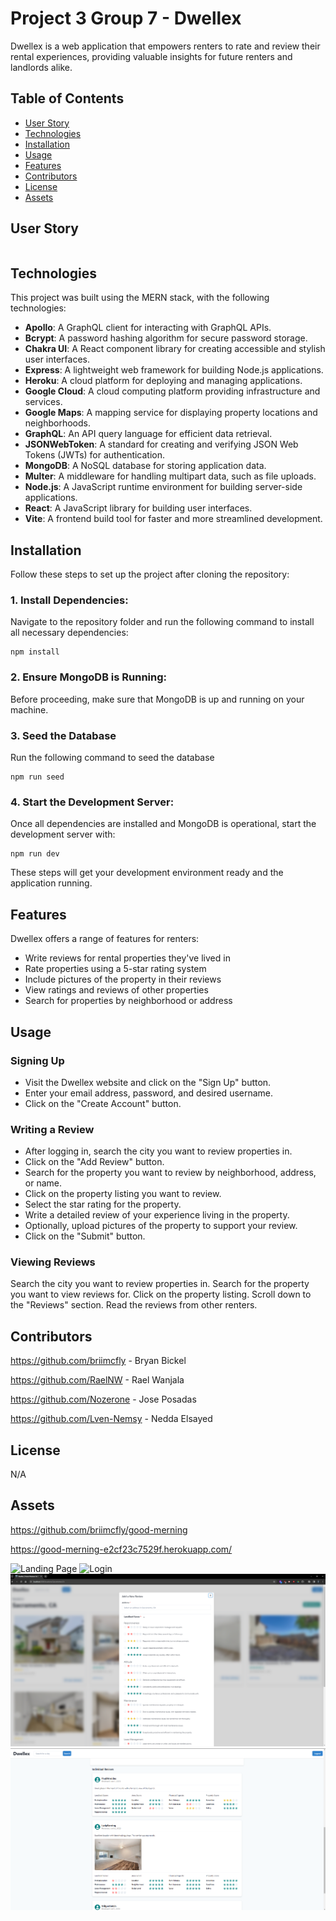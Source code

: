 # Project 3 Group 7 - Dwellex 

Dwellex is a web application that empowers renters to rate and review their rental experiences, providing valuable insights for future renters and landlords alike.

## Table of Contents

* [User Story](#user-story)
* [Technologies](#technologies)
* [Installation](#installation)
* [Usage](#usage)
* [Features](#features)
* [Contributors](#contributors)
* [License](#license)
* [Assets](#assets)


## User Story

```As a potential renter, I seek a platform enabling location-based residency searches with ratings, detailed reviews covering maintenance, business practices, and landlord responsiveness. I aim to access authentic photos and videos for a holistic understanding of potential residencies. Additionally, I desire a platform facilitating landlord responses to reviews, ensuring transparency, and furthering my informed decision-making process.
```

## Technologies

This project was built using the MERN stack, with the following technologies:
* **Apollo**: A GraphQL client for interacting with GraphQL APIs.
* **Bcrypt**: A password hashing algorithm for secure password storage.
* **Chakra UI**: A React component library for creating accessible and stylish user interfaces.
* **Express**: A lightweight web framework for building Node.js applications.
* **Heroku**: A cloud platform for deploying and managing applications.
* **Google Cloud**: A cloud computing platform providing infrastructure and services.
* **Google Maps**: A mapping service for displaying property locations and neighborhoods.
* **GraphQL**:	An API query language for efficient data retrieval.
* **JSONWebToken**:	A standard for creating and verifying JSON Web Tokens (JWTs) for authentication.
* **MongoDB**: A NoSQL database for storing application data.
* **Multer**: A middleware for handling multipart data, such as file uploads.
* **Node.js**:	A JavaScript runtime environment for building server-side applications.
* **React**: A JavaScript library for building user interfaces.
* **Vite**: A frontend build tool for faster and more streamlined development.


## Installation 
Follow these steps to set up the project after cloning the repository:

### 1. Install Dependencies:
Navigate to the repository folder and run the following command to install all necessary dependencies:
```
npm install
```

### 2. Ensure MongoDB is Running:
Before proceeding, make sure that MongoDB is up and running on your machine.

### 3. Seed the Database 
Run the following command to seed the database 
```
npm run seed
```

### 4. Start the Development Server:
Once all dependencies are installed and MongoDB is operational, start the development server with:
```
npm run dev
```

These steps will get your development environment ready and the application running.


## Features

Dwellex offers a range of features for renters:

- Write reviews for rental properties they've lived in
- Rate properties using a 5-star rating system
- Include pictures of the property in their reviews
- View ratings and reviews of other properties
- Search for properties by neighborhood or address


## Usage


### Signing Up

- Visit the Dwellex website and click on the "Sign Up" button.
- Enter your email address, password, and desired username.
- Click on the "Create Account" button.


### Writing a Review
- After logging in, search the city you want to review properties in.
- Click on the "Add Review" button.
- Search for the property you want to review by neighborhood, address, or name.
- Click on the property listing you want to review.
- Select the star rating for the property.
- Write a detailed review of your experience living in the property.
- Optionally, upload pictures of the property to support your review.
- Click on the "Submit" button.


### Viewing Reviews

Search the city you want to review properties in.
Search for the property you want to view reviews for.
Click on the property listing.
Scroll down to the "Reviews" section.
Read the reviews from other renters.


## Contributors

https://github.com/briimcfly - Bryan Bickel

https://github.com/RaelNW - Rael Wanjala

https://github.com/Nozerone - Jose Posadas

https://github.com/Lven-Nemsy - Nedda Elsayed


## License

N/A


## Assets

https://github.com/briimcfly/good-merning

https://good-merning-e2cf23c7529f.herokuapp.com/

![Landing Page](<assets/Screenshot 2023-11-27 213536.png>)
![Login](<assets/Screenshot 2023-11-27 213610.png>)
![Review Form](<assets/Screenshot 2023-11-27 213741.png>)
![Review Page](<assets/Screenshot 2023-11-27 213833.png>)